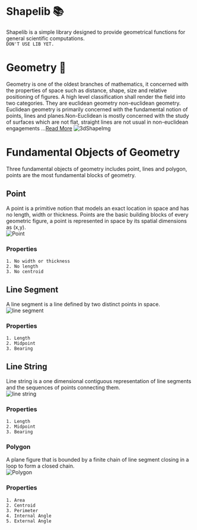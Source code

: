 # Shapelib :books:
Shapelib is a simple library designed to provide geometrical functions for general scientific computations.  
```DON'T USE LIB YET.```
# Geometry :triangular_ruler:  
Geometry is one of the oldest branches of mathematics, it concerned with the properties of space such as 
distance, shape, size and relative positioning of figures. A high level classification shall render the field
into two categories. They are euclidean geometry non-euclidean geometry. Euclidean geometry is primarily concerned
with the fundamental notion of points, lines and planes.Non-Euclidean is mostly concerned with the study of surfaces
which are not flat, straight lines are not usual in non-euclidean engagements ...[Read More](https://en.wikipedia.org/wiki/Geometry)
![3dShapeImg](https://merriam-webster.com/assets/ld/images/legacy_print_images/geometry_rev.gif)  

# Fundamental Objects of Geometry
Three fundamental objects of geometry includes point, lines and polygon, points are the most fundamental 
blocks of geometry.
## Point 
A point is a primitive notion that models an exact location in space and has no length, width or thickness.
Points are the basic building blocks of every geometric figure, a point is represented in space by its spatial 
dimensions as (x,y).  
![Point](https://encrypted-tbn0.gstatic.com/images?q=tbn:ANd9GcRegNSRT5ckAhKaTJBYBkUgNNAe2Ojex4xAdF4VfpXGjTv3q4rKDsu93Oo1_DZq1djhGqo&usqp=CAU)  
### Properties
```
1. No width or thickness 
2. No length
3. No centroid
```
## Line Segment
A line segment is a line defined by two distinct points in space.  
![line segment](https://ccssmathanswers.com/wp-content/uploads/2021/04/line-segment.jpg)
### Properties
```
1. Length
2. Midpoint
3. Bearing
```
## Line String  
Line string is a one dimensional contiguous representation of line segments and the sequences of points connecting them.  
![line string](https://spin.atomicobject.com/wp-content/uploads/Screen-Shot-2020-08-16-at-10.52.17-AM-590x224.png)
### Properties
```
1. Length
2. Midpoint
3. Bearing
```
### Polygon
A plane figure that is bounded by a finite chain of line segment closing in a loop to form a closed chain.  
![Polygon](https://upload.wikimedia.org/wikipedia/commons/thumb/0/01/Regular_polygon_5_annotated.svg/330px-Regular_polygon_5_annotated.svg.png)
### Properties
```
1. Area
2. Centroid
3. Perimeter
4. Internal Angle
5. External Angle
```
